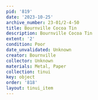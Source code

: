 ```yaml
---
pid: '819'
date: '2023-10-25'
archive_number: 23-01/2-4-50
title: Bournville Cocoa Tin
description: Bournville Cocoa Tin
extent: '2'
condition: Poor
date_unvalidated: Unknown
creator: Bournville
collector: Unknown
materials: Metal, Paper
collection: tinui
key: object
order: '818'
layout: tinui_item
---
```

